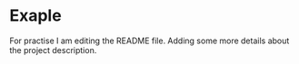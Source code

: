 # Exaple
For practise
I am editing the README file. Adding some more details about the project description.
